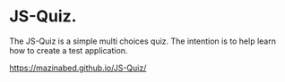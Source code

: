 # JS-Quiz.
The JS-Quiz is a simple multi choices quiz. The intention is to help learn how to create a test application. 

https://mazinabed.github.io/JS-Quiz/
